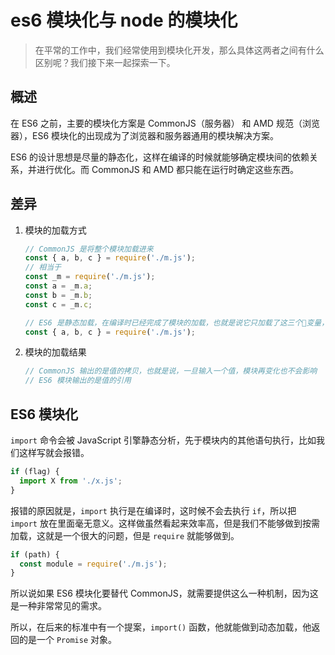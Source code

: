 # es6 模块化与 node 的模块化

> 在平常的工作中，我们经常使用到模块化开发，那么具体这两者之间有什么区别呢？我们接下来一起探索一下。

## 概述

在 ES6 之前，主要的模块化方案是 CommonJS（服务器） 和 AMD 规范（浏览器），ES6 模块化的出现成为了浏览器和服务器通用的模块解决方案。

ES6 的设计思想是尽量的静态化，这样在编译的时候就能够确定模块间的依赖关系，并进行优化。而 CommonJS 和 AMD 都只能在运行时确定这些东西。

## 差异

1. 模块的加载方式

    ```js
    // CommonJS 是将整个模块加载进来
    const { a, b, c } = require('./m.js');
    // 相当于
    const _m = require('./m.js');
    const a = _m.a;
    const b = _m.b;
    const c = _m.c;

    // ES6 是静态加载，在编译时已经完成了模块的加载，也就是说它只加载了这三个变量，其他的都没有加载
    const { a, b, c } = require('./m.js');
    ```
2. 模块的加载结果

    ```js
    // CommonJS 输出的是值的拷贝，也就是说，一旦输入一个值，模块再变化也不会影响
    // ES6 模块输出的是值的引用
    ```

## ES6 模块化

`import` 命令会被 JavaScript 引擎静态分析，先于模块内的其他语句执行，比如我们这样写就会报错。

```js
if (flag) {
  import X from './x.js';
}
```

报错的原因就是，`import` 执行是在编译时，这时候不会去执行 `if`，所以把 `import` 放在里面毫无意义。这样做虽然看起来效率高，但是我们不能够做到按需加载，这就是一个很大的问题，但是 `require` 就能够做到。

```js
if (path) {
  const module = require('./m.js');
}
```

所以说如果 ES6 模块化要替代 CommonJS，就需要提供这么一种机制，因为这是一种非常常见的需求。

所以，在后来的标准中有一个提案，`import()` 函数，他就能做到动态加载，他返回的是一个 `Promise` 对象。
